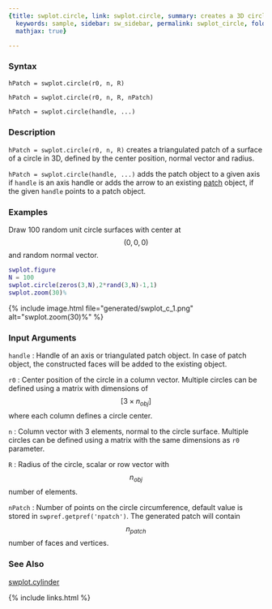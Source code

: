 ```yaml
---
{title: swplot.circle, link: swplot.circle, summary: creates a 3D circle surface patch,
  keywords: sample, sidebar: sw_sidebar, permalink: swplot_circle, folder: swplot,
  mathjax: true}

---
```

  
### Syntax
  
`hPatch = swplot.circle(r0, n, R)`
  
`hPatch = swplot.circle(r0, n, R, nPatch)`
 
`hPatch = swplot.circle(handle, ...)`
 
### Description
  
`hPatch = swplot.circle(r0, n, R)` creates a triangulated patch of a
surface of a circle in 3D, defined by the center position, normal vector
and radius.
   
`hPatch = swplot.circle(handle, ...)` adds the patch object to a given axis
if `handle` is an axis handle or adds the arrow to an existing
[patch](https://www.mathworks.com/help/matlab/ref/patch.html) object, if the given `handle` points to a patch object.
   
  
### Examples
 
Draw 100 random unit circle surfaces with center at $$(0,0,0)$$ and random
normal vector.
 
```matlab
swplot.figure
N = 100
swplot.circle(zeros(3,N),2*rand(3,N)-1,1)
swplot.zoom(30)% 
```
 
{% include image.html file="generated/swplot_c_1.png" alt="swplot.zoom(30)%" %}
 
### Input Arguments
  
`handle`
: Handle of an axis or triangulated patch object. In case of patch
  object, the constructed faces will be added to the existing object.
  
`r0`
: Center position of the circle in a column vector. Multiple circles can
  be defined using a matrix with dimensions of $$[3\times n_{obj}]$$ where
  each column defines a circle center.
  
`n`
: Column vector with 3 elements, normal to the circle surface. Multiple
  circles can be defined using a matrix with the same dimensions as `r0`
  parameter.
  
`R`
: Radius of the circle, scalar or row vector with $$n_{obj}$$ number of
  elements.
  
`nPatch`
: Number of points on the circle circumference, default value is stored in
  `swpref.getpref('npatch')`. The generated patch will contain
  $$n_{patch}$$ number of faces and vertices.
  
### See Also
  
[swplot.cylinder](swplot_cylinder)
 

{% include links.html %}
